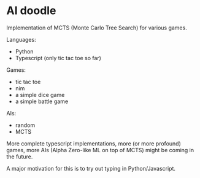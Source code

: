 # AI doodle

Implementation of MCTS (Monte Carlo Tree Search) for various games.

Languages:

* Python
* Typescript (only tic tac toe so far)

Games:

* tic tac toe
* nim
* a simple dice game
* a simple battle game

AIs:

* random
* MCTS

More complete typescript implementations, more (or more profound)
games, more AIs (Alpha Zero-like ML on top of MCTS) might be coming in
the future.

A major motivation for this is to try out typing in Python/Javascript.
